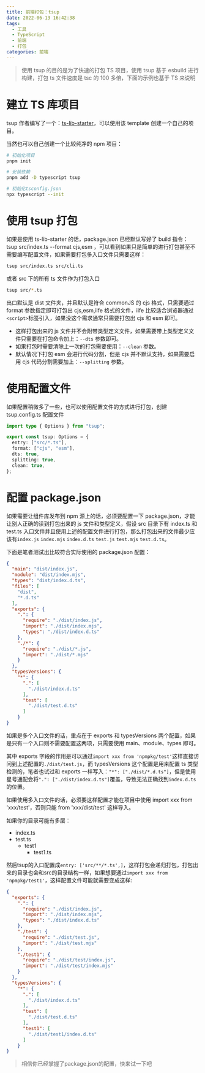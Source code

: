 ```yaml
---
title: 前端打包：tsup
date: 2022-06-13 16:42:38
tags:
  - 工具
  - TypeScript
  - 前端
  - 打包
categories: 前端
---
```


> 使用 tsup 的目的是为了快速的打包 TS 项目，使用 tsup 基于 esbuild 进行构建，打包 ts 文件速度是 tsc 的 100 多倍，下面的示例也基于 TS 来说明

<!-- more -->

# 建立 TS 库项目

tsup 作者编写了一个：[ts-lib-starter](https://github.com/egoist/ts-lib-starter)，可以使用该 template 创建一个自己的项目。

当然也可以自己创建一个比较纯净的 npm 项目：

```bash
# 初始化项目
pnpm init

# 安装依赖
pnpm add -D typescript tsup

# 初始化tsconfig.json
npx typescript --init
```

# 使用 tsup 打包

如果是使用 ts-lib-starter 的话，package.json 已经默认写好了 build 指令：tsup src/index.ts --format cjs,esm ，可以看到如果只是简单的进行打包甚至不需要编写配置文件，如果需要打包多入口文件只需要这样：

```bash
tsup src/index.ts src/cli.ts
```

或者 src 下的所有 ts 文件作为打包入口

```bash
tsup src/*.ts
```

出口默认是 dist 文件夹，并且默认是符合 commonJS 的 cjs 格式，只需要通过 format 参数指定即可打包出 cjs,esm,iife 格式的文件，iife 比较适合浏览器通过`<script>`标签引入，如果没这个需求通常只需要打包出 cjs 和 esm 即可。

- 这样打包出来的 js 文件并不会附带类型定义文件，如果需要带上类型定义文件只需要在打包命令加上：`--dts` 参数即可。
- 如果打包时需要清除上一次的打包需要使用：`--clean` 参数。
- 默认情况下打包 esm 会进行代码分割，但是 cjs 并不默认支持，如果需要启用 cjs 代码分割需要加上：`--splitting` 参数。

# 使用配置文件

如果配置稍微多了一些，也可以使用配置文件的方式进行打包，创建 tsup.config.ts 配置文件

```ts tsup.config.ts
import type { Options } from "tsup";

export const tsup: Options = {
  entry: ["src/*.ts"],
  format: ["cjs", "esm"],
  dts: true,
  splitting: true,
  clean: true,
};
```

# 配置 package.json

如果需要让组件库发布到 npm 源上的话，必须要配置一下 package.json，才能让别人正确的读到打包出来的 js 文件和类型定义，假设 src 目录下有 index.ts 和 test.ts 入口文件并且使用上述的配置文件进行打包，那么打包出来的文件最少应该有`index.js` `index.mjs` `index.d.ts` `test.js` `test.mjs` `test.d.ts`。

下面是笔者测试出比较符合实际使用的 package.json 配置：

```json package.jsom
{
  "main": "dist/index.js",
  "module": "dist/index.mjs",
  "types": "dist/index.d.ts",
  "files": [
    "dist",
    "*.d.ts"
  ],
  "exports": {
    ".": {
      "require": "./dist/index.js",
      "import": "./dist/index.mjs",
      "types": "./dist/index.d.ts"
    },
    "./*": {
      "require": "./dist/*.js",
      "import": "./dist/*.mjs"
    }
  },
  "typesVersions": {
    "*": {
      ".": [
        "./dist/index.d.ts"
      ],
      "test": [
        "./dist/test.d.ts"
      ]
    }
}
```

如果是多个入口文件的话，重点在于 exports 和 typesVersions 两个配置，如果是只有一个入口则不需要配置这两项，只需要使用 main、module、types 即可。

其中 exports 字段的作用是可以通过`import xxx from 'npmpkg/test'`这样直接访问到上述配置的`./dist/test.js`，而 typesVersions 这个配置是用来配置 ts 类型检测的，笔者也试过和 exports 一样写入：`"*": ["./dist/*.d.ts"]`，但是使用星号通配会将`".": ["./dist/index.d.ts"]`覆盖，导致无法正确找到`index.d.ts`的位置。

如果使用多入口文件的话，必须要这样配置才能在项目中使用 import xxx from 'xxx/test'，否则只能 from 'xxx/dist/test' 这样导入。

如果你的目录可能有多层：

- index.ts
- test.ts
  - test1
    - test1.ts

然后tsup的入口配置成`entry: ['src/**/*.ts',]`，这样打包会递归打包，打包出来的目录也会和src的目录结构一样，如果想要通过`import xxx from 'npmpkg/test1'`，这样配置文件可能就需要变成这样:
```json package.json
{
  "exports": {
    ".": {
      "require": "./dist/index.js",
      "import": "./dist/index.mjs",
      "types": "./dist/index.d.ts"
    },
    "./test": {
      "require": "./dist/test.js",
      "import": "./dist/test.mjs"
    },
    "./test1": {
      "require": "./dist/test/index.js",
      "import": "./dist/test/index.mjs"
    }
  },
  "typesVersions": {
    "*": {
      ".": [
        "./dist/index.d.ts"
      ],
      "test": [
        "./dist/test.d.ts"
      ],
      "test1": [
        "./dist/test1/index.d.ts"
      ]
    }
}
```

> 相信你已经掌握了package.json的配置，快来试一下吧